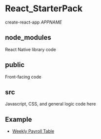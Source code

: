 # React_StarterPack

create-react-app *APPNAME*

## node_modules
React Native library code
## public
Front-facing code
## src
Javascript, CSS, and general logic code here

## Example
* [Weekly Payroll Table](https://github.com/JackFlexington/python_project_showcase/tree/master/react_ui)
